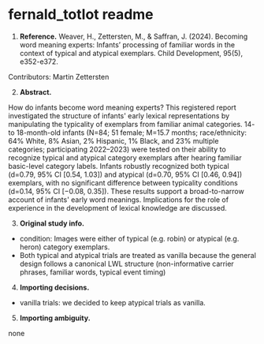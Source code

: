 # fernald_totlot readme

1. **Reference.**
Weaver, H., Zettersten, M., & Saffran, J. (2024). Becoming word meaning experts: Infants’ processing of familiar words in the context of typical and atypical exemplars. Child Development, 95(5), e352-e372.

Contributors: Martin Zettersten

2. **Abstract.**

How do infants become word meaning experts? This registered report investigated the structure of infants' early lexical representations by manipulating the typicality of exemplars from familiar animal categories. 14- to 18-month-old infants (N=84; 51 female; M=15.7 months; race/ethnicity: 64% White, 8% Asian, 2% Hispanic, 1% Black, and 23% multiple categories; participating 2022–2023) were tested on their ability to recognize typical and atypical category exemplars after hearing familiar basic-level category labels. Infants robustly recognized both typical (d=0.79, 95% CI [0.54, 1.03]) and atypical (d=0.70, 95% CI [0.46, 0.94]) exemplars, with no significant difference between typicality conditions (d=0.14, 95% CI [−0.08, 0.35]). These results support a broad-to-narrow account of infants' early word meanings. Implications for the role of experience in the development of lexical knowledge are discussed.

3. **Original study info.**

- condition: Images were either of typical (e.g. robin) or atypical (e.g. heron) category exemplars.
- Both typical and atypical trials are treated as vanilla because the general design follows a canonical LWL structure (non-informative carrier phrases, familiar words, typical event timing)

4. **Importing decisions.**
- vanilla trials: we decided to keep atypical trials as vanilla.

5. **Importing ambiguity.**

none 